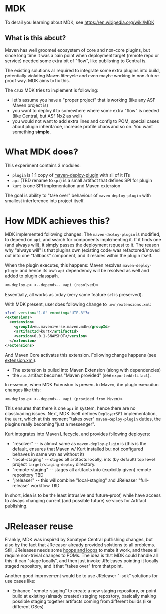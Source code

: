 # MDK

To derail you learning about MDK, see https://en.wikipedia.org/wiki/MDK

## What is this about?

Maven has well groomed ecosystem of core and non-core plugins, but since long time it was a pain point when deployment
target (remote repo or service) needed some extra bit of "flow", like publishing to Central is.

The existing solutions all required to integrate some extra plugins into build, potentially violating Maven lifecycle
and even maybe working in non-future proof way. MDK aims to fix this.

The crux MDK tries to implement is following:
* let's assume you have a "proper project" that is working (like any ASF Maven project is)
* you want to deploy it to somewhere where some extra "flow" is needed (like Central, but ASF Nx2 as well)
* you would not want to add extra lines and config to POM, special cases about plugin inheritance, increase profile
  chaos and so on. You want something **simple**.

# What MDK does?

This experiment contains 3 modules:
* `plugin` is 1:1 copy of [maven-deploy-plugin](https://github.com/apache/maven-deploy-plugin) with all of it ITs
* `api` (TBD rename to `spi`) is a small artifact that defines SPI for plugin
* `kurt` is one SPI implementation and Maven extension

The goal is ability to "take over" behaviour of `maven-deploy-plugin` with smallest interference into project itself.

# How MDK achieves this?

MDK implemented following changes: The `maven-deploy-plugin` is modified, to depend on `api`, and search for 
components implementing it. If it finds one (and always will), it simply passes the deployment request to it. The 
reason why "always will" is that plugins own (existing code) was refactored/moved out into one "fallback" component, 
and it resides within the plugin itself.

When the plugin executes, this happens: Maven resolves `maven-deploy-plugin` and hence its own `api` dependency will
be resolved as well and added to plugin classpath.

```txt
<m-deploy-p> <--depends-- <api (resolved)>
```

Essentially, all works as today (very same feature set is preserved).

With MDK present, user does following change to `.mvn/extensions.xml`:

```xml
<?xml version="1.0" encoding="UTF-8"?>
<extensions>
  <extension>
    <groupId>eu.maveniverse.maven.mdk</groupId>
    <artifactId>kurt</artifactId>
    <version>0.0.1-SNAPSHOT</version>
  </extension>
</extensions>
```

And Maven Core activates this extension. Following change happens (see [extension.xml](kurt/src/main/resources/META-INF/maven/extension.xml)).
* The extension is pulled into Maven Extension (along with dependencies)
* the `api` artifact becomes "Maven provided" (see `exportedArtifact`).

In essence, when MDK Extension is present in Maven, the plugin execution changes like this:

```txt
<m-deploy-p> <--depends-- <api (provided from Maven)>
```

This ensures that there is one `api` in system, hence there are no classloading issues. Next, MDK itself defines
`DeployerSPI` implementation, the `Kurt`, which at this moment "takes over" `maven-deploy-plugin` duties, the plugins
really becoming "just a messenger".

Kurt integrates into Maven Lifecycle, and provides following deployers:
* "resolver" -- is almost same as `maven-deploy-plugin` is (this is the default, ensures that Maven w/ Kurt installed but not configured behaves in same way as without it)
* "local-staging" -- stages all artifacts locally, into (by default) top level project `target/staging-deploy` directory.
* "remote-staging" -- stages all artifacts into (explicitly given) remote repository TBD
* "jreleaser" -- this will combine "local-staging" and JReleaser "full-release" workflow TBD

In short, idea is to be the least intrusive and future-proof, while have access to always changing current (and 
possible future) services for Artifact publishing.

# JReleaser reuse

Frankly, MDK was inspired by Sonatype Central publishing changes, but also by the fact that JReleaser already
provided solutions to all problems. Still, JReleases needs some [hoops and loops](https://jreleaser.org/guide/latest/examples/maven/index.html)
to make it work, and these all require non-trivial changes to POMs. The idea is that MDK could handle all this: 
it can "stage locally", and then just invoke JReleases pointing it locally staged repository, and it that "takes over" 
from that point. 

Another good improvement would be to use JReleaser "-sdk" solutions for use cases like:
* Enhance "remote-staging" to create a new staging repository, or point build at existing (already created) staging repository,
  basically making possible staging together artifacts coming from different builds (like different OSes)
